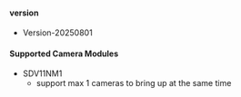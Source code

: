 #### version

* Version-20250801

#### Supported Camera Modules

* SDV11NM1
  * support max 1 cameras to bring up at the same time
